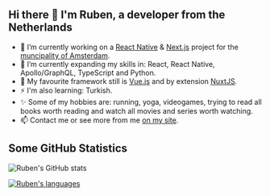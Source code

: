 ## Hi there 👋 I'm Ruben, a developer from the Netherlands

- 🔭 I’m currently working on a [React Native](https://reactnative.dev/) & [Next.js](https://nextjs.org/) project for the [muncipality of Amsterdam](https://www.amsterdam.nl/).
- 🌱 I’m currently expanding my skills in: React, React Native, Apollo/GraphQL, TypeScript and Python.
- 🖖 My favourite framework still is [Vue.js](https://vuejs.org/) and by extension [NuxtJS](https://nuxtjs.org/).
- ⚡ I'm also learning: Turkish.
- ✨ Some of my hobbies are: running, yoga, videogames, trying to read all books worth reading and watch all movies and series worth watching.
- 📫 Contact me or see more from me [on my site](https://www.rubensibon.nl/).

## Some GitHub Statistics

![Ruben's GitHub stats](https://github-readme-stats.vercel.app/api?username=RubenSibon&bg_color=30,e96443,904e95&title_color=fff&text_color=fff&hide=stars)

[![Ruben's languages](https://github-readme-stats.vercel.app/api/top-langs/?username=RubenSibon&bg_color=30,e96443,904e95&title_color=fff&text_color=fff&layout=compact&langs_count=10)](https://github.com/anuraghazra/github-readme-stats)
